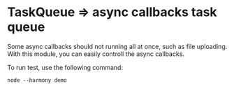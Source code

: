# TaskQueue => async callbacks task queue

Some async callbacks should not running all at once, such as file uploading. With this module, you can easily controll the async callbacks.

To run test, use the following command:

`node --harmony demo`
